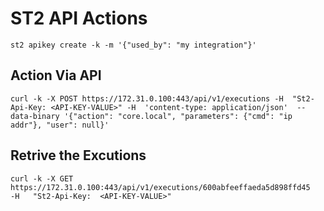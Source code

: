 # ST2 API Actions  


```
st2 apikey create -k -m '{"used_by": "my integration"}'
```


## Action Via API
```
curl -k -X POST https://172.31.0.100:443/api/v1/executions -H  "St2-Api-Key: <API-KEY-VALUE>" -H  'content-type: application/json'  --data-binary '{"action": "core.local", "parameters": {"cmd": "ip addr"}, "user": null}'
```

## Retrive the Excutions
```
curl -k -X GET https://172.31.0.100:443/api/v1/executions/600abfeeffaeda5d898ffd45   -H   "St2-Api-Key:  <API-KEY-VALUE>"
```

